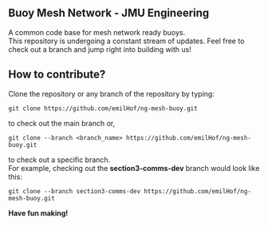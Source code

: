 ## Buoy Mesh Network - JMU Engineering

A common code base for mesh network ready buoys.\
This repository is undergoing a constant stream of updates. Feel free to check
out a branch and jump right into building with us!

## How to contribute?
Clone the repository or any branch of the repository by typing:

`git clone https://github.com/emilHof/ng-mesh-buoy.git`

to check out the main branch or,

`git clone --branch <branch_name> https://github.com/emilHof/ng-mesh-buoy.git`

to check out a specific branch.\
For example, checking out the **section3-comms-dev** branch would look like this:

`git clone --branch section3-comms-dev https://github.com/emilHof/ng-mesh-buoy.git`


**Have fun making!**
